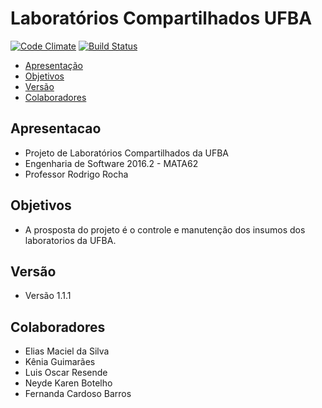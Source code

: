 # Laboratórios Compartilhados UFBA 

[![Code Climate](https://codeclimate.com/github/labcompufba/labcompufba/badges/gpa.svg)](https://codeclimate.com/github/labcompufba/labcompufba)
[![Build Status](https://travis-ci.org/labcompufba/labcompufba.svg?branch=master)](https://travis-ci.org/labcompufba/labcompufba)

 - [Apresentação](#apresentacao)
 - [Objetivos](#objetivos)
 - [Versão](#versao)
 - [Colaboradores](#colaboradores)
 
## Apresentacao 
- Projeto de Laboratórios Compartilhados da UFBA
- Engenharia de Software 2016.2 - MATA62
- Professor Rodrigo Rocha

## Objetivos
- A prosposta do projeto é o controle e manutenção dos insumos  dos laboratorios da UFBA.

## Versão
- Versão 1.1.1

## Colaboradores 
 - Elias Maciel da Silva
 - Kênia Guimarães
 - Luis Oscar Resende
 - Neyde Karen Botelho
 - Fernanda Cardoso Barros
